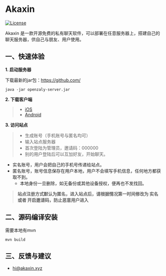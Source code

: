 
Akaxin
====

[![License](https://img.shields.io/badge/license-apache2-blue.svg)](LICENSE)

Akaxin 是一款开源免费的私有聊天软件，可以部署在任意服务器上，搭建自己的聊天服务器，供自己与朋友、用户使用。


一、快速体验
----

**1. 启动服务器**

下载最新的jar包：https://github.com/

```
java -jar openzaly-server.jar
```

**2. 下载客户端**

> * [iOS](https://itunes.apple.com/cn/app/%E9%98%BF%E5%8D%A1%E4%BF%A1/id1346971087?mt=8)
> * [Android](https://www.akaxin.com)

**3. 访问站点**

> * 生成账号（手机账号与匿名均可）
> * 输入站点服务器
> * 首次登陆为管理员，邀请码：000000
> * 别的用户登陆后可以互加好友，开始聊天。

* 实名账号，用户会把自己的手机号传递给站点。
* 匿名账号，账号信息保存在用户本地，用户不会填写手机信息，任何地方都获取不到。
    * 本地身份一旦删除，如无备份或其他设备授权，便再也不发找回。

> **站点注册方式默认为匿名，进入站点后，请根据情况第一时间修改为 实名 或者 开启邀请码，防止恶意用户进入**


二、源码编译安装
----

需要本地有mvn

```
mvn build

```


三、反馈与建议
----

* hi@akaxin.xyz
